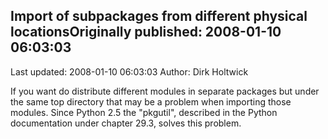 ## Import of subpackages from different physical locationsOriginally published: 2008-01-10 06:03:03 
Last updated: 2008-01-10 06:03:03 
Author: Dirk Holtwick 
 
If you want do distribute different modules in separate packages but under the same top directory that may be a problem when importing those modules. Since Python 2.5 the "pkgutil", described in the Python documentation under chapter 29.3, solves this problem.